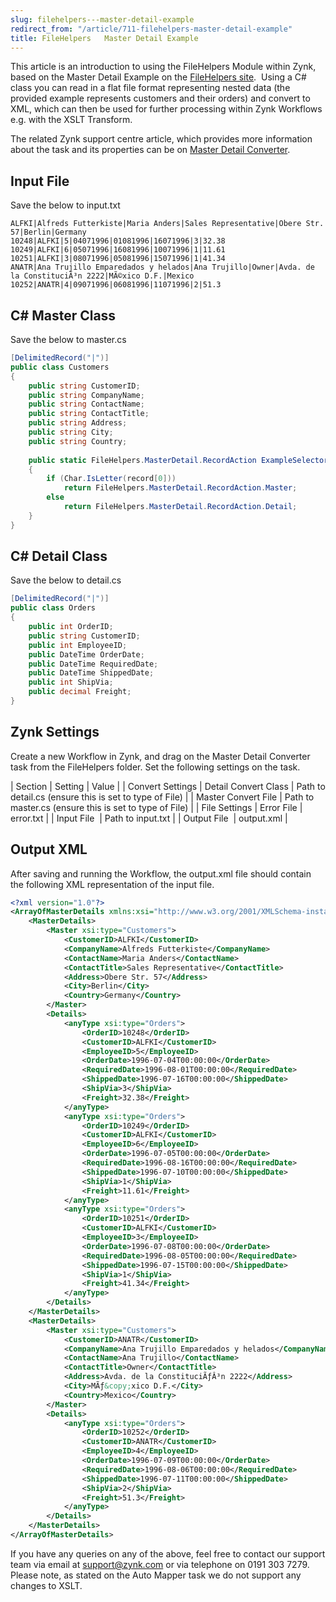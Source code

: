 ```yaml
---
slug: filehelpers---master-detail-example
redirect_from: "/article/711-filehelpers-master-detail-example"
title: FileHelpers   Master Detail Example
---
```

This article is an introduction to using the FileHelpers Module within Zynk, based on the Master Detail Example on the [FileHelpers site](http://www.filehelpers.com/example_masterdetail.html).  Using a C# class you can read in a flat file format representing nested data (the provided example represents customers and their orders) and convert to XML, which can then be used for further processing within Zynk Workflows e.g. with the XSLT Transform.

The related Zynk support centre article, which provides more information about the task and its properties can be on [Master Detail Converter](master-detail-converter).

## Input File

Save the below to input.txt

```csv
ALFKI|Alfreds Futterkiste|Maria Anders|Sales Representative|Obere Str. 57|Berlin|Germany 
10248|ALFKI|5|04071996|01081996|16071996|3|32.38 
10249|ALFKI|6|05071996|16081996|10071996|1|11.61 
10251|ALFKI|3|08071996|05081996|15071996|1|41.34 
ANATR|Ana Trujillo Emparedados y helados|Ana Trujillo|Owner|Avda. de la ConstituciÃ³n 2222|MÃ©xico D.F.|Mexico 
10252|ANATR|4|09071996|06081996|11071996|2|51.3
```

## C# Master Class
Save the below to master.cs

```cs
[DelimitedRecord("|")] 
public class Customers 
{    
    public string CustomerID;    
    public string CompanyName;    
    public string ContactName;    
    public string ContactTitle;    
    public string Address;    
    public string City;    
    public string Country;     
    
    public static FileHelpers.MasterDetail.RecordAction ExampleSelector(string record)     
    {          
    	if (Char.IsLetter(record[0]))             
    		return FileHelpers.MasterDetail.RecordAction.Master;         
    	else             
    		return FileHelpers.MasterDetail.RecordAction.Detail;     
    } 
}
```

## C# Detail Class
Save the below to detail.cs

```cs
[DelimitedRecord("|")] 
public class Orders 
{    
    public int OrderID;    
    public string CustomerID;    
    public int EmployeeID;    
    public DateTime OrderDate;    
    public DateTime RequiredDate;    
    public DateTime ShippedDate;    
    public int ShipVia;    
    public decimal Freight; 
}
```

## Zynk Settings
Create a new Workflow in Zynk, and drag on the Master Detail Converter task from the FileHelpers folder. Set the following settings on the task.

| 	Section | 	Setting | 	Value |
| 	Convert Settings | 	Detail Convert Class | 	Path to detail.cs (ensure this is set to type of File) |
| 	Master Convert File | 	Path to master.cs (ensure this is set to type of File) |
| 	File Settings | 	Error File | 	error.txt |
| 	Input File  | 	Path to input.txt |
| 	Output File  | 	output.xml |

## Output XML

After saving and running the Workflow, the output.xml file should contain the following XML representation of the input file.

```xml
<?xml version="1.0"?>
<ArrayOfMasterDetails xmlns:xsi="http://www.w3.org/2001/XMLSchema-instance">
	<MasterDetails>
		<Master xsi:type="Customers">
			<CustomerID>ALFKI</CustomerID>
			<CompanyName>Alfreds Futterkiste</CompanyName>
			<ContactName>Maria Anders</ContactName>
			<ContactTitle>Sales Representative</ContactTitle>
			<Address>Obere Str. 57</Address>
			<City>Berlin</City>
			<Country>Germany</Country>
		</Master>
		<Details>
			<anyType xsi:type="Orders">
				<OrderID>10248</OrderID>
				<CustomerID>ALFKI</CustomerID>
				<EmployeeID>5</EmployeeID>
				<OrderDate>1996-07-04T00:00:00</OrderDate>
				<RequiredDate>1996-08-01T00:00:00</RequiredDate>
				<ShippedDate>1996-07-16T00:00:00</ShippedDate>
				<ShipVia>3</ShipVia>
				<Freight>32.38</Freight>
			</anyType>
			<anyType xsi:type="Orders">
				<OrderID>10249</OrderID>
				<CustomerID>ALFKI</CustomerID>
				<EmployeeID>6</EmployeeID>
				<OrderDate>1996-07-05T00:00:00</OrderDate>
				<RequiredDate>1996-08-16T00:00:00</RequiredDate>
				<ShippedDate>1996-07-10T00:00:00</ShippedDate>
				<ShipVia>1</ShipVia>
				<Freight>11.61</Freight>
			</anyType>
			<anyType xsi:type="Orders">
				<OrderID>10251</OrderID>
				<CustomerID>ALFKI</CustomerID>
				<EmployeeID>3</EmployeeID>
				<OrderDate>1996-07-08T00:00:00</OrderDate>
				<RequiredDate>1996-08-05T00:00:00</RequiredDate>
				<ShippedDate>1996-07-15T00:00:00</ShippedDate>
				<ShipVia>1</ShipVia>
				<Freight>41.34</Freight>
			</anyType>
		</Details>
	</MasterDetails>
	<MasterDetails>
		<Master xsi:type="Customers">
			<CustomerID>ANATR</CustomerID>
			<CompanyName>Ana Trujillo Emparedados y helados</CompanyName>
			<ContactName>Ana Trujillo</ContactName>
			<ContactTitle>Owner</ContactTitle>
			<Address>Avda. de la ConstituciÃƒÂ³n 2222</Address>
			<City>MÃƒ&copy;xico D.F.</City>
			<Country>Mexico</Country>
		</Master>
		<Details>
			<anyType xsi:type="Orders">
				<OrderID>10252</OrderID>
				<CustomerID>ANATR</CustomerID>
				<EmployeeID>4</EmployeeID>
				<OrderDate>1996-07-09T00:00:00</OrderDate>
				<RequiredDate>1996-08-06T00:00:00</RequiredDate>
				<ShippedDate>1996-07-11T00:00:00</ShippedDate>
				<ShipVia>2</ShipVia>
				<Freight>51.3</Freight>
			</anyType>
		</Details>
	</MasterDetails>
</ArrayOfMasterDetails>
```

If you have any queries on any of the above, feel free to contact our support team via email at support@zynk.com or via telephone on 0191 303 7279. Please note, as stated on the Auto Mapper task we do not support any changes to XSLT.